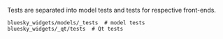 Tests are separated into model tests and tests for respective front-ends.

```
bluesky_widgets/models/_tests  # model tests
bluesky_widgets/_qt/tests  # Qt tests
```
